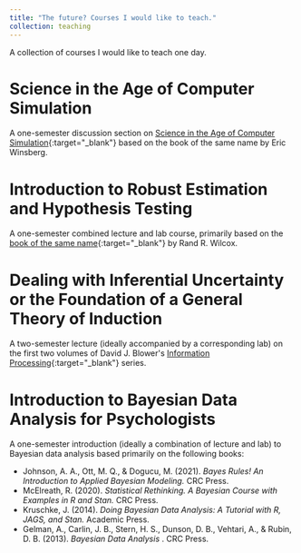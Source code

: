 ```yaml
---
title: "The future? Courses I would like to teach."
collection: teaching
---
```


A collection of courses I would like to teach one day.

Science in the Age of Computer Simulation
======
A one-semester discussion section on [Science in the Age of Computer Simulation](https://press.uchicago.edu/ucp/books/book/chicago/S/bo9003670.html){:target="_blank"} based on the book of the same name by Eric Winsberg.

Introduction to Robust Estimation and Hypothesis Testing
======
A one-semester combined lecture and lab course, primarily based on the [book of the same name](https://www.sciencedirect.com/book/9780123869838/introduction-to-robust-estimation-and-hypothesis-testing){:target="_blank"} by Rand R. Wilcox.

Dealing with Inferential Uncertainty or the Foundation of a General Theory of Induction
======
A two-semester lecture (ideally accompanied by a corresponding lab) on the first two volumes of David J. Blower's [Information Processing](https://www.bayesinaction.nl/books-david-j-blower/){:target="_blank"} series.

Introduction to Bayesian Data Analysis for Psychologists
======
A one-semester introduction (ideally a combination of lecture and lab) to Bayesian data analysis based primarily on the following books:

- Johnson, A. A., Ott, M. Q., & Dogucu, M. (2021). <i> Bayes Rules! An Introduction to Applied Bayesian Modeling. </i> CRC Press.
- McElreath, R. (2020). <i> Statistical Rethinking. A Bayesian Course with Examples in R and Stan. </i> CRC Press.
- Kruschke, J. (2014). <i> Doing Bayesian Data Analysis: A Tutorial with R, JAGS, and Stan. </i> Academic Press.
- Gelman, A., Carlin, J. B., Stern, H. S., Dunson, D. B., Vehtari, A., & Rubin, D. B. (2013). <i> Bayesian Data Analysis </i>. CRC Press.